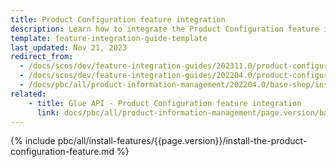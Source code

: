 ```yaml
---
title: Product Configuration feature integration
description: Learn how to integrate the Product Configuration feature into a Spryker project.
template: feature-integration-guide-template
last_updated: Nov 21, 2023
redirect_from:
  - /docs/scos/dev/feature-integration-guides/202311.0/product-configuration-feature-integration.html
  - /docs/scos/dev/feature-integration-guides/202204.0/product-configuration-feature-integration.htm
  - /docs/pbc/all/product-information-management/202204.0/base-shop/install-and-upgrade/install-features/install-the-product-configuration-feature.html
related:
    - title: Glue API - Product Configuration feature integration
      link: docs/pbc/all/product-information-management/page.version/base-shop/install-and-upgrade/install-glue-api/install-the-product-configuration-glue-api.html
---
```


{% include pbc/all/install-features/{{page.version}}/install-the-product-configuration-feature.md %} <!-- To edit, see /_includes/pbc/all/install-features/202311.0/install-the-product-configuration-feature.md -->
